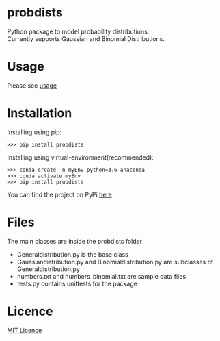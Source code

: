 # probdists

Python package to model probability distributions.<br>
Currently supports Gaussian and Binomial Distributions.

# Usage
Please see [usage](usage.MD)

# Installation

Installing using pip:
```
>>> pip install probdists
```

Installing using virtual-environment(recommended):
```
>>> conda create -n myEnv python=3.6 anaconda
>>> conda activate myEnv
>>> pip install probdists
```

You can find the project on PyPi [here](https://pypi.org/project/probdists/)


# Files

The main classes are inside the probdists folder
- Generaldistribution.py is the base class
- Gaussiandistribution.py and Binomialdistribution.py are subclasses of Generaldistribution.py
- numbers.txt and numbers_binomial.txt are sample data files
- tests.py contains unittests for the package

# Licence

[MIT Licence](LICENCE.txt)
